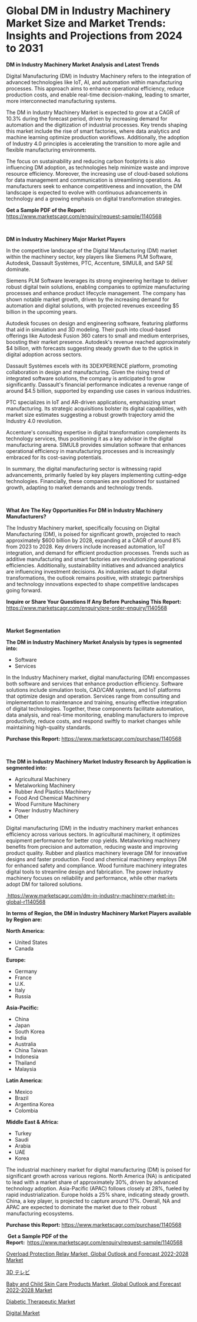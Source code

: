 <p><h1>Global DM in Industry Machinery Market Size and Market Trends: Insights and Projections from 2024 to 2031</h1></p><p><strong>DM in Industry Machinery Market Analysis and Latest Trends</strong></p>
<p><p>Digital Manufacturing (DM) in Industry Machinery refers to the integration of advanced technologies like IoT, AI, and automation within manufacturing processes. This approach aims to enhance operational efficiency, reduce production costs, and enable real-time decision-making, leading to smarter, more interconnected manufacturing systems.</p><p>The DM in Industry Machinery Market is expected to grow at a CAGR of 10.3% during the forecast period, driven by increasing demand for automation and the digitization of industrial processes. Key trends shaping this market include the rise of smart factories, where data analytics and machine learning optimize production workflows. Additionally, the adoption of Industry 4.0 principles is accelerating the transition to more agile and flexible manufacturing environments. </p><p>The focus on sustainability and reducing carbon footprints is also influencing DM adoption, as technologies help minimize waste and improve resource efficiency. Moreover, the increasing use of cloud-based solutions for data management and communication is streamlining operations. As manufacturers seek to enhance competitiveness and innovation, the DM landscape is expected to evolve with continuous advancements in technology and a growing emphasis on digital transformation strategies.</p></p>
<p><strong>Get a Sample PDF of the Report:&nbsp;</strong> <a href="https://www.marketscagr.com/enquiry/request-sample/1140568?utm_campaign=1128&utm_medium=2&utm_source=Github&utm_content=ia&utm_term=14102024&utm_id=dm-in-industry-machinery">https://www.marketscagr.com/enquiry/request-sample/1140568</a></p>
<p>&nbsp;</p>
<p><strong>DM in Industry Machinery Major Market Players</strong></p>
<p><p>In the competitive landscape of the Digital Manufacturing (DM) market within the machinery sector, key players like Siemens PLM Software, Autodesk, Dassault Systèmes, PTC, Accenture, SIMUL8, and SAP SE dominate. </p><p>Siemens PLM Software leverages its strong engineering heritage to deliver robust digital twin solutions, enabling companies to optimize manufacturing processes and enhance product lifecycle management. The company has shown notable market growth, driven by the increasing demand for automation and digital solutions, with projected revenues exceeding $5 billion in the upcoming years.</p><p>Autodesk focuses on design and engineering software, featuring platforms that aid in simulation and 3D modeling. Their push into cloud-based offerings like Autodesk Fusion 360 caters to small and medium enterprises, boosting their market presence. Autodesk's revenue reached approximately $4 billion, with forecasts suggesting steady growth due to the uptick in digital adoption across sectors.</p><p>Dassault Systèmes excels with its 3DEXPERIENCE platform, promoting collaboration in design and manufacturing. Given the rising trend of integrated software solutions, the company is anticipated to grow significantly. Dassault's financial performance indicates a revenue range of around $4.5 billion, supported by expanding use cases in various industries.</p><p>PTC specializes in IoT and AR-driven applications, emphasizing smart manufacturing. Its strategic acquisitions bolster its digital capabilities, with market size estimates suggesting a robust growth trajectory amid the Industry 4.0 revolution.</p><p>Accenture's consulting expertise in digital transformation complements its technology services, thus positioning it as a key advisor in the digital manufacturing arena. SIMUL8 provides simulation software that enhances operational efficiency in manufacturing processes and is increasingly embraced for its cost-saving potentials.</p><p>In summary, the digital manufacturing sector is witnessing rapid advancements, primarily fueled by key players implementing cutting-edge technologies. Financially, these companies are positioned for sustained growth, adapting to market demands and technology trends.</p></p>
<p>&nbsp;</p>
<p><strong>What Are The Key Opportunities For DM in Industry Machinery Manufacturers?</strong></p>
<p><p>The Industry Machinery market, specifically focusing on Digital Manufacturing (DM), is poised for significant growth, projected to reach approximately $600 billion by 2028, expanding at a CAGR of around 8% from 2023 to 2028. Key drivers include increased automation, IoT integration, and demand for efficient production processes. Trends such as additive manufacturing and smart factories are revolutionizing operational efficiencies. Additionally, sustainability initiatives and advanced analytics are influencing investment decisions. As industries adapt to digital transformations, the outlook remains positive, with strategic partnerships and technology innovations expected to shape competitive landscapes going forward.</p></p>
<p><strong>Inquire or Share Your Questions If Any Before Purchasing This Report:</strong> <a href="https://www.marketscagr.com/enquiry/pre-order-enquiry/1140568?utm_campaign=1128&utm_medium=2&utm_source=Github&utm_content=ia&utm_term=14102024&utm_id=dm-in-industry-machinery">https://www.marketscagr.com/enquiry/pre-order-enquiry/1140568</a></p>
<p>&nbsp;</p>
<p><strong>Market Segmentation</strong></p>
<p><strong>The DM in Industry Machinery Market Analysis by types is segmented into:</strong></p>
<p><ul><li>Software</li><li>Services</li></ul></p>
<p><p>In the Industry Machinery market, digital manufacturing (DM) encompasses both software and services that enhance production efficiency. Software solutions include simulation tools, CAD/CAM systems, and IoT platforms that optimize design and operation. Services range from consulting and implementation to maintenance and training, ensuring effective integration of digital technologies. Together, these components facilitate automation, data analysis, and real-time monitoring, enabling manufacturers to improve productivity, reduce costs, and respond swiftly to market changes while maintaining high-quality standards.</p></p>
<p><strong>Purchase this Report:&nbsp;</strong><a href="https://www.marketscagr.com/purchase/1140568?utm_campaign=1128&utm_medium=2&utm_source=Github&utm_content=ia&utm_term=14102024&utm_id=dm-in-industry-machinery">https://www.marketscagr.com/purchase/1140568</a></p>
<p>&nbsp;</p>
<p><strong>The DM in Industry Machinery Market Industry Research by Application is segmented into:</strong></p>
<p><ul><li>Agricultural Machinery</li><li>Metalworking Machinery</li><li>Rubber And Plastics Machinery</li><li>Food And Chemical Machinery</li><li>Wood Furniture Machinery</li><li>Power Industry Machinery</li><li>Other</li></ul></p>
<p><p>Digital manufacturing (DM) in the industry machinery market enhances efficiency across various sectors. In agricultural machinery, it optimizes equipment performance for better crop yields. Metalworking machinery benefits from precision and automation, reducing waste and improving product quality. Rubber and plastics machinery leverage DM for innovative designs and faster production. Food and chemical machinery employs DM for enhanced safety and compliance. Wood furniture machinery integrates digital tools to streamline design and fabrication. The power industry machinery focuses on reliability and performance, while other markets adopt DM for tailored solutions.</p></p>
<p><a href="https://www.marketscagr.com/dm-in-industry-machinery-market-in-global-r1140568?utm_campaign=1128&utm_medium=2&utm_source=Github&utm_content=ia&utm_term=14102024&utm_id=dm-in-industry-machinery">&nbsp;https://www.marketscagr.com/dm-in-industry-machinery-market-in-global-r1140568</a></p>
<p><strong>In terms of Region, the DM in Industry Machinery Market Players available by Region are:</strong></p>
<p>
    <p> <strong> North America: </strong>
        <ul>
            <li>United States</li>
            <li>Canada</li>
        </ul>
        </p> 
    <p> <strong> Europe: </strong>
        <ul>
            <li>Germany</li>
            <li>France</li>
            <li>U.K.</li>
            <li>Italy</li>
            <li>Russia</li>
        </ul>
        </p> 
    <p> <strong> Asia-Pacific: </strong>
        <ul>
            <li>China</li>
            <li>Japan</li>
            <li>South Korea</li>
            <li>India</li>
            <li>Australia</li>
            <li>China Taiwan</li>
            <li>Indonesia</li>
            <li>Thailand</li>
            <li>Malaysia</li>
        </ul>
        </p> 
    <p> <strong> Latin America: </strong>
        <ul>
            <li>Mexico</li>
            <li>Brazil</li>
            <li>Argentina Korea</li>
            <li>Colombia</li>
        </ul>
        </p> 
    <p> <strong> Middle East & Africa: </strong>
        <ul>
            <li>Turkey</li>
            <li>Saudi</li>
            <li>Arabia</li>
            <li>UAE</li>
            <li>Korea</li>
        </ul>
    </p>
    </p>
<p><p>The industrial machinery market for digital manufacturing (DM) is poised for significant growth across various regions. North America (NA) is anticipated to lead with a market share of approximately 30%, driven by advanced technology adoption. Asia-Pacific (APAC) follows closely at 28%, fueled by rapid industrialization. Europe holds a 25% share, indicating steady growth. China, a key player, is projected to capture around 17%. Overall, NA and APAC are expected to dominate the market due to their robust manufacturing ecosystems.</p></p>
<p><strong>Purchase this Report: </strong><a href="https://www.marketscagr.com/purchase/1140568?utm_campaign=1128&utm_medium=2&utm_source=Github&utm_content=ia&utm_term=14102024&utm_id=dm-in-industry-machinery">https://www.marketscagr.com/purchase/1140568</a></p>
<p>&nbsp;<strong>Get a Sample PDF of the Report:&nbsp;&nbsp;</strong><a href="https://www.marketscagr.com/enquiry/request-sample/1140568?utm_campaign=1128&utm_medium=2&utm_source=Github&utm_content=ia&utm_term=14102024&utm_id=dm-in-industry-machinery">https://www.marketscagr.com/enquiry/request-sample/1140568</a></p>
<p><strong></strong></p>
<p><p><a href="https://www.linkedin.com/pulse/overload-protection-relay-market-global-outlook-forecast-2022-2028-e8coe?utm_campaign=1128&utm_medium=2&utm_source=Github&utm_content=ia&utm_term=14102024&utm_id=dm-in-industry-machinery">Overload Protection Relay Market, Global Outlook and Forecast 2022-2028 Market</a></p><p><a href="https://github.com/lababdou/Market-Research-Report-List-6/blob/main/442409217847.md?utm_campaign=1128&utm_medium=2&utm_source=Github&utm_content=ia&utm_term=14102024&utm_id=dm-in-industry-machinery">3D テレビ</a></p><p><a href="https://www.linkedin.com/pulse/baby-child-skin-care-products-market-global-outlook-forecast-5sc9e?utm_campaign=1128&utm_medium=2&utm_source=Github&utm_content=ia&utm_term=14102024&utm_id=dm-in-industry-machinery">Baby and Child Skin Care Products Market, Global Outlook and Forecast 2022-2028 Market</a></p><p><a href="https://github.com/marcouhbmammoc/Market-Research-Report-List-1/blob/main/diabetic-therapeutic-market.md?utm_campaign=1128&utm_medium=2&utm_source=Github&utm_content=ia&utm_term=14102024&utm_id=dm-in-industry-machinery">Diabetic Therapeutic Market</a></p><p><a href="https://github.com/judesaxav/Market-Research-Report-List-1/blob/main/digital-market.md?utm_campaign=1128&utm_medium=2&utm_source=Github&utm_content=ia&utm_term=14102024&utm_id=dm-in-industry-machinery">Digital Market</a></p></p>